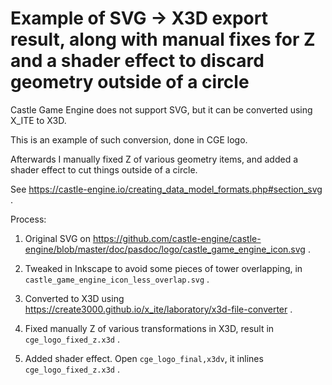 # Example of SVG -> X3D export result, along with manual fixes for Z and a shader effect to discard geometry outside of a circle

Castle Game Engine does not support SVG, but it can be converted using X_ITE to X3D.

This is an example of such conversion, done in CGE logo.

Afterwards I manually fixed Z of various geometry items, and added a shader effect to
cut things outside of a circle.

See https://castle-engine.io/creating_data_model_formats.php#section_svg .

Process:

1. Original SVG on https://github.com/castle-engine/castle-engine/blob/master/doc/pasdoc/logo/castle_game_engine_icon.svg .

2. Tweaked in Inkscape to avoid some pieces of tower overlapping, in `castle_game_engine_icon_less_overlap.svg` .

3. Converted to X3D using https://create3000.github.io/x_ite/laboratory/x3d-file-converter .

4. Fixed manually Z of various transformations in X3D, result in `cge_logo_fixed_z.x3d` .

4. Added shader effect. Open `cge_logo_final,x3dv`, it inlines `cge_logo_fixed_z.x3d` .
